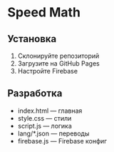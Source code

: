 # Speed Math

## Установка
1. Склонируйте репозиторий
2. Загрузите на GitHub Pages
3. Настройте Firebase

## Разработка
- index.html — главная
- style.css — стили
- script.js — логика
- lang/*.json — переводы
- firebase.js — Firebase конфиг
